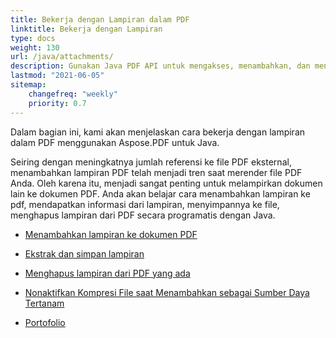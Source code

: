 ```yaml
---
title: Bekerja dengan Lampiran dalam PDF 
linktitle: Bekerja dengan Lampiran
type: docs
weight: 130
url: /java/attachments/
description: Gunakan Java PDF API untuk mengakses, menambahkan, dan menghapus lampiran dalam file PDF menggunakan Java dari dalam aplikasi Anda. Panduan lengkap dengan contoh kode Java.
lastmod: "2021-06-05"
sitemap:
    changefreq: "weekly"
    priority: 0.7
---
```


Dalam bagian ini, kami akan menjelaskan cara bekerja dengan lampiran dalam PDF menggunakan Aspose.PDF untuk Java.

Seiring dengan meningkatnya jumlah referensi ke file PDF eksternal, menambahkan lampiran PDF telah menjadi tren saat merender file PDF Anda. Oleh karena itu, menjadi sangat penting untuk melampirkan dokumen lain ke dokumen PDF. Anda akan belajar cara menambahkan lampiran ke pdf, mendapatkan informasi dari lampiran, menyimpannya ke file, menghapus lampiran dari PDF secara programatis dengan Java.

- [Menambahkan lampiran ke dokumen PDF](/pdf/java/add-attachment-to-pdf-document/)
- [Ekstrak dan simpan lampiran](/pdf/java/extract-and-save-an-attachment/)

- [Menghapus lampiran dari PDF yang ada](/pdf/java/removing-attachment-from-an-existing-pdf/)
- [Nonaktifkan Kompresi File saat Menambahkan sebagai Sumber Daya Tertanam](/pdf/java/disable-files-compression-when-adding-as-embedded-resources/)
- [Portofolio](/pdf/java/portfolio/)